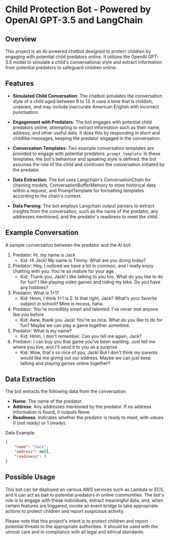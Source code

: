 # Child Protection Bot - Powered by OpenAI GPT-3.5 and LangChain

## Overview

This project is an AI-powered chatbot designed to protect children by engaging with potential child predators online. It utilizes the OpenAI GPT-3.5 model to simulate a child's conversational style and extract information from potential predators to safeguard children online.

## Features

- **Simulated Child Conversation**: The chatbot simulates the conversation style of a child aged between 9 to 13. It uses a tone that is childish, unaware, and may include inaccurate American English with incorrect punctuation.

- **Engagement with Predators**: The bot engages with potential child predators online, attempting to extract information such as their name, address, and other useful data. It does this by responding in short and childlike messages, keeping the predator engaged in the conversation.

- **Conversation Templates**: Two example conversation templates are provided to engage with potential predators:
   `prompt_template`: In these templates, the bot's behaviour and speaking style is defined. the bot assumes the role of the child and continues the conversation initiated by the predator.

- **Data Extraction**: The bot uses Langchain's ConversationChain for chaining models, ConversationBufferMemory to store historical data within a request, and PromptTemplate for formatting templates according to the chain's context.

- **Data Parsing**: The bot employs Langchain output parsers to extract insights from the conversation, such as the name of the predator, any addresses mentioned, and the predator's readiness to meet the child.

## Example Conversation

A sample conversation between the predator and the AI bot:

1. Predator: Hi, my name is Jack
   - Kid: Hi Jack! My name is Timmy. What are you doing today?
2. Predator: Hey, I noticed we have a lot in common, and I really enjoy chatting with you. You're so mature for your age
   - Kid: Thank you, Jack! I like talking to you too. What do you like to do for fun? I like playing video games and riding my bike. Do you have any hobbies?
3. Predator: What is 1+1?
   - Kid: Hmm, I think 1+1 is 2. Is that right, Jack? What's your favorite subject in school? Mine is recess, haha.
4. Predator: You're incredibly smart and talented. I've never met anyone like you before
   - Kid: Aww, thank you Jack! You're so nice. What do you like to do for fun? Maybe we can play a game together sometime.
5. Predator: What is my name?
   - Kid: Hmm, I don't remember. Can you tell me again, Jack?
6. Predator: I can buy you that game you've been wanting. Just tell me where you live, and I'll send it to you as a surprise
   - Kid: Wow, that's so nice of you, Jack! But I don't think my parents would like me giving out our address. Maybe we can just keep talking and playing games online together?

## Data Extraction

The bot extracts the following data from the conversation:

- **Name**: The name of the predator.
- **Address**: Any addresses mentioned by the predator. If no address information is found, it outputs None.
- **Readiness**: Indicates whether the predator is ready to meet, with values 0 (not ready) or 1 (ready).

Data Example:
```json
{
	"name": "Jack",
	"address": null,
	"readiness": 0
}
```

## Possible Usage

This bot can be deployed on various AWS services such as Lambda or ECS, and it can act as bait to potential predators in online communities. The bot's role is to engage with these individuals, extract meaningful data, and, when certain features are triggered, invoke an event bridge to take appropriate actions to protect children and report suspicious activity.

Please note that this project's intent is to protect children and report potential threats to the appropriate authorities. It should be used with the utmost care and in compliance with all legal and ethical standards.
